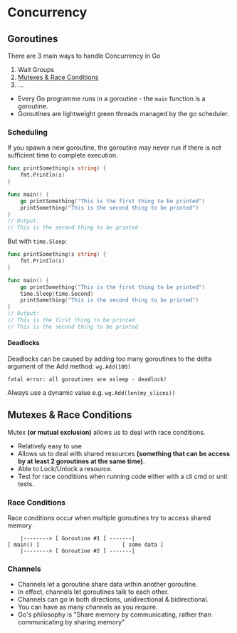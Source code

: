 # Concurrency

## Goroutines
There are 3 main ways to handle Concurrency in Go
1. Wait Groups
2. [Mutexes & Race Conditions]()
3. ...


- Every Go programme runs in a goroutine - the `main` function is a goroutine.
- Goroutines are lightweight green threads managed by the go scheduler.

### Scheduling
If you spawn a new goroutine, the goroutine may never run if there is not sufficient time to complete execution.
```go
func printSomething(s string) {
	fmt.Println(s)
}

func main() {
	go printSomething("This is the first thing to be printed")
	printSomething("This is the second thing to be printed")
}
// Output:
// This is the second thing to be printed
```
But with `time.Sleep`:
```go
func printSomething(s string) {
	fmt.Println(s)
}

func main() {
	go printSomething("This is the first thing to be printed")
	time.Sleep(time.Second)
	printSomething("This is the second thing to be printed")
}
// Output:
// This is the first thing to be printed
// This is the second thing to be printed

```
#### Deadlocks
Deadlocks can be caused by adding too many goroutines to the delta argument of the Add method: `wg.Add(100)`
```
fatal error: all goroutines are asleep - deadlock!

```
Always use a dynamic value e.g. `wg.Add(len(my_slices))`

## Mutexes & Race Conditions
Mutex **(or mutual exclusion)** allows us to deal with race conditions.
- Relatively easy to use
- Allows us to deal with shared resources **(something that can be access by at least 2 goroutines at the same time)**.
- Able to Lock/Unlock a resource.
- Test for race conditions when running code either with a cli cmd or unit tests.

### Race Conditions
Race conditions occur when multiple goroutines try to access shared memory
```
    |--------> [ Goroutine #1 ] -------|
[ main() ]                          [ some data ]
    |--------> [ Goroutine #2 ] -------|
```

### Channels
- Channels let a goroutine share data within another goroutine.
- In effect, channels let goroutines talk to each other.
- Channels can go in both directions, unidirectional & bidirectional.
- You can have as many channels as you require.
- Go's philosophy is "Share memory by communicating, rather than communicating by sharing memory"